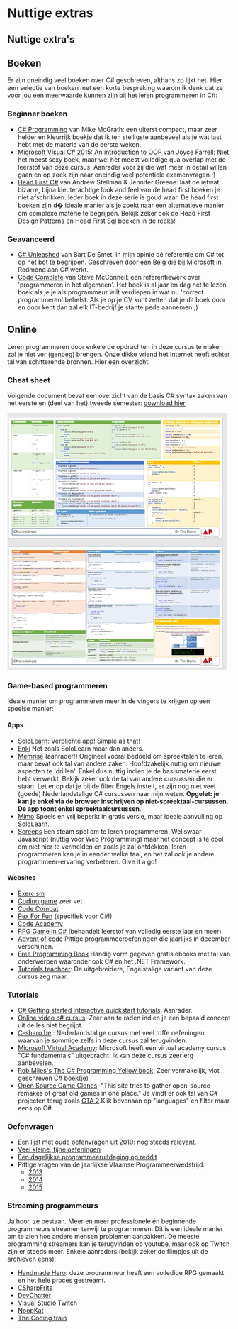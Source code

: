 # Nuttige extras

## Nuttige extra's

## Boeken

Er zijn oneindig veel boeken over C\# geschreven, althans zo lijkt het. Hier een selectie van boeken met een korte bespreking waarom ik denk dat ze voor jou een meerwaarde kunnen zijn bij het leren programmeren in C\#:

### Beginner boeken

* [C\# Programming](https://ineasysteps.com/products-page/all_books/c-sharp-programming-in-easy-steps/) van Mike McGrath: een uiterst compact, maar zeer helder en kleurrijk boekje dat ik ten stelligste aanbeveel als je wat last hebt met de materie van de eerste weken.
* [Microsoft Visual C\# 2015: An introduction to OOP](https://www.amazon.com/Microsoft-Visual-2015-Introduction-Object-Oriented/dp/1285860233) van Joyce Farrell: Niet het meest sexy boek, maar wel het meest volledige qua overlap met de leerstof van deze cursus. Aanrader voor zij die wat meer in detail willen gaan en op zoek zijn naar oneindig veel potentiele examenvragen ;\)  
* [Head First C\#](https://www.bol.com/nl/f/head-first-c/37019965/?country=BE) van Andrew Stellman & Jennifer Greene: laat de ietwat bizarre, bijna kleuterachtige look and feel van de head first boeken je niet afschrikken. Ieder boek in deze serie is goud waar. De head first boeken zijn d� ideale manier als je zoekt naar een alternatieve manier om complexe materie te begrijpen. Bekijk zeker ook de Head First Design Patterns en Head First Sql boeken in de reeks!

### Geavanceerd

* [C\# Unleashed](https://www.bol.com/nl/f/c-5-0-unleashed/9200000009902560/?country=BE) van Bart De Smet: in mijn opinie dé referentie om C\# tot op het bot te begrijpen. Geschreven door een Belg die bij Microsoft in Redmond aan C\# werkt.
* [Code Complete](https://www.amazon.de/Code-Complete-Practical-Construction-Costruction/dp/0735619670) van Steve McConnell: een referentiewerk over 'programmeren in het algemeen'. Het boek is al jaar en dag het te lezen boek als je je als programmeur wilt verdiepen in wat nu 'correct programmeren' behelst. Als je op je CV kunt zetten dat je dit boek door en door kent dan zal elk IT-bedrijf je stante pede aannemen ;\)

## Online

Leren programmeren door enkele de opdrachten in deze cursus te maken zal je niet ver \(genoeg\) brengen. Onze dikke vriend het Internet heeft echter tal van schitterende bronnen. Hier een overzicht.

### Cheat sheet

Volgende document bevat een overzicht van de basis C\# syntax zaken van het eerste en \(deel van het\) tweede semester: [download hier](https://github.com/v-nys/cursusprogrammeren/tree/7f28a6cffc40e4fe1ab0c66921a67663ce540a85/assets/0_intro/cheat-sheet.pdf)

![Cheat sheet preview](../.gitbook/assets/cheatprev.jpg)

### Game-based programmeren

Ideale manier om programmeren meer in de vingers te krijgen op een speelse manier:

#### Apps

* [SoloLearn](https://play.google.com/store/apps/details?id=com.sololearn): Verplichte app! Simple as that!
* [Enki](https://play.google.com/store/apps/details?id=com.enki.insights&hl=en) Net zoals SoloLearn maar dan anders.
* [Memrise](https://www.memrise.com/course/700046/learn-c/) \(aanrader!\) Origineel vooral bedoeld om spreektalen te leren, maar bevat ook tal van andere zaken. Hoofdzakelijk nuttig om nieuwe aspecten te 'drillen'. Enkel dus nuttig indien je de basismaterie eerst hebt verwerkt.  Bekijk zeker ook de tal van andere cursussen die er staan. Let er op dat je bij de filter Engels instelt, er zijn nog niet veel \(goede\) Nederlandstalige C\# cursussen naar mijn weten. **Opgelet: je kan je enkel via de browser inschrijven op niet-spreektaal-cursussen. De app toont enkel spreektaalcursussen**.
* [Mimo](https://play.google.com/store/apps/details?id=com.getmimo) Speels en vrij beperkt in gratis versie, maar ideale aanvulling op SoloLearn.
* [Screeps](https://screeps.com/) Een steam spel om te leren programmeren. Weliswaar Javascript \(nuttig voor Web Programming\) maar het concept is te cool om niet hier te vermelden en zoals je zal ontdekken: leren programmeren kan je in eender welke taal, en het zal ook je andere programmeer-ervaring verbeteren. Give it a go!

#### Websites

* [Exercism](https://exercism.io/tracks/csharp)
* [Coding game](https://www.codingame.com/start) zeer vet
* [Code Combat](https://codecombat.com/)
* [Pex For Fun](https://pexforfun.com/) \(specifiek voor C\#!\)
* [Code Academy](https://www.codecademy.com/)
* [RPG Game in C\#](http://scottlilly.com/learn-c-by-building-a-simple-rpg-index/) \(behandelt leerstof van volledig eerste jaar en meer\)
* [Advent of code](https://adventofcode.com) Pittige programmeeroefeningen die jaarlijks in december verschijnen.
* [Free Programming Book](https://books.goalkicker.com/) Handig vorm gegeven gratis ebooks met tal van onderwerpen waaronder ook C\# en het .NET Framework.
* [Tutorials teachcer](https://www.tutorialsteacher.com/csharp/csharp-tutorials): De uitgebreidere, Engelstalige variant van deze cursus zeg maar.

### Tutorials

* [C\# Getting started interactive quickstart tutorials](https://docs.microsoft.com/en-us/dotnet/csharp/quick-starts/): Aanrader.
* [Online video c\#  cursus](https://channel9.msdn.com/Series/C-Sharp-Fundamentals-Development-for-Absolute-Beginners):  Zeer aan te raden indien je een bepaald concept uit de les niet begrijpt.
* [C-sharp.be](http://www.c-sharp.be) : Nederlandstalige cursus met veel toffe oefeningen waarvan je sommige zelfs in deze cursus zal terugvinden.
* [Microsoft Virtual Academy](https://mva.microsoft.com/en-us/training-courses/c-fundamentals-for-absolute-beginners-16169?l=Lvld4EQIC_2706218949):  Microsoft heeft een virtual academy cursus "C\# fundamentals" uitgebracht. Ik kan deze cursus zeer erg aanbevelen.
* [Rob Miles's The C\# Programming Yellow book](http://www.robmiles.com/c-yellow-book/): Zeer vermakelijk, vlot geschreven C\# boek\(je\)
* [Open Source Game Clones](https://osgameclones.com/): "This site tries to gather open-source remakes of great old games in one place." Je vindt er ook tal van C\# projecten terug zoals [GTA 2](https://code.google.com/archive/p/gta2net/).Klik bovenaan op "languages" en filter maar eens op C\#.

### Oefenvragen

* [Een lijst met oude oefenvragen uit 2010](https://github.com/v-nys/cursusprogrammeren/tree/7f28a6cffc40e4fe1ab0c66921a67663ce540a85/assets/docs/oefenvragen2010.pdf): nog steeds relevant.
* [Veel kleine, fijne oefeningen](https://www.w3resource.com/csharp-exercises/)
* [Een dagelijkse programmeeruitdaging op reddit](https://www.reddit.com/r/dailyprogrammer/)
* Pittige vragen van de jaarlijkse Vlaamse Programmeerwedstrijd:
  * [2013](http://www.vlaamseprogrammeerwedstrijd.be/2013/opgaven.php)
  * [2014](http://www.vlaamseprogrammeerwedstrijd.be/2014/opgaven.php)
  * [2015](http://www.vlaamseprogrammeerwedstrijd.be/2015/opgaven.php)

### Streaming programmeurs

Ja hoor, ze bestaan. Meer en meer professionele én beginnende programmeurs streamen terwijl te programmeren. Dit is een ideale manier om te zien hoe andere mensen problemen aanpakken. De meeste programming streamers kan je terugvinden op youtube, maar ook op Twitch zijn er steeds meer. Enkele aanraders \(bekijk zeker de filmpjes uit de archieven eens\):

* [Handmade Hero](https://handmadehero.org/watch#EpisodeGuide): deze programmeur heeft een volledige RPG gemaakt en het hele proces gestreamt.
* [CSharpFrits](http://youtube.com/csharpfritz)
* [DevChatter](https://www.twitch.tv/devchatter)
* [Visual Studio Twitch](https://www.twitch.tv/visualstudio)
* [NoopKat](https://www.twitch.tv/noopkat)
* [The Coding train](https://www.youtube.com/channel/UCvjgXvBlbQiydffZU7m1_aw)

